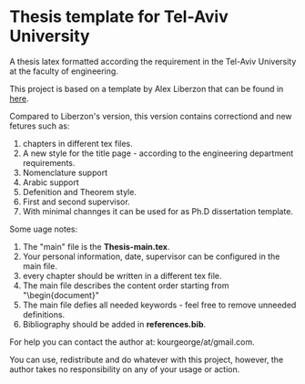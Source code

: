 # Thesis template for Tel-Aviv University
A thesis latex formatted according the requirement in the Tel-Aviv University at the faculty of engineering.

This project is based on a template by Alex Liberzon that can be found in [here](https://www.overleaf.com/latex/templates/master-or-ph-dot-d-thesis-template-for-tel-aviv-university-graduate-students/cknggfrwkmmg#.V0gv0Pl974Z).

Compared to Liberzon's version, this version contains correctiond and new fetures such as:

1. chapters in different tex files.
2. A new style for the title page - according to the engineering department requirements.
3. Nomenclature support
4. Arabic support
5. Defenition and Theorem style.
6. First and second supervisor.
7. With minimal channges it can be used for as Ph.D dissertation template.


Some uage notes:

1. The "main" file is the **Thesis-main.tex**.
2. Your personal information, date, supervisor can be configured in the main file.
3. every chapter should be written in a different tex file.
4. The main file describes the content order starting from "\begin{document}"
5. The main file defies all needed keywords - feel free to remove unneeded definitions.
5. Bibliography should be added in **references.bib**.

For help you can contact the author at: kourgeorge/at/gmail.com.

You can use, redistribute and do whatever with this project, however, the author takes no responsibility on any of your usage or action.
